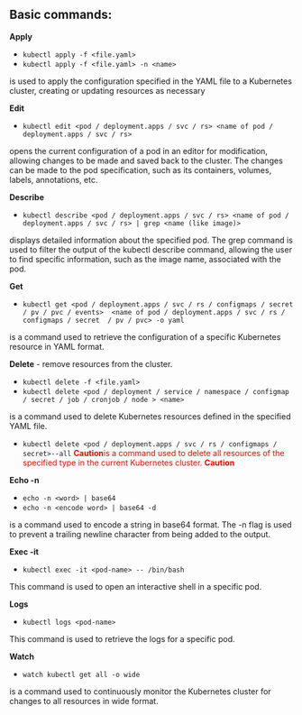 Basic commands:
---------------

**Apply**
- `kubectl apply -f <file.yaml>`
- `kubectl apply -f <file.yaml> -n <name>`

is used to apply the configuration specified in the YAML file to a Kubernetes cluster, creating or updating resources as necessary

**Edit**
- `kubectl edit <pod / deployment.apps / svc / rs> <name of pod / deployment.apps / svc / rs>`

opens the current configuration of a pod in an editor for modification, allowing changes to be made and saved back to the cluster. The changes can be made to the pod specification, such as its containers, volumes, labels, annotations, etc.

**Describe**
- `kubectl describe <pod / deployment.apps / svc / rs> <name of pod / deployment.apps / svc / rs> | grep <name (like image)>`

displays detailed information about the specified pod. The grep command is used to filter the output of the kubectl describe command, allowing the user to find specific information, such as the image name, associated with the pod.

**Get**
- `kubectl get <pod / deployment.apps / svc / rs / configmaps / secret / pv / pvc / events>  <name of pod / deployment.apps / svc / rs / configmaps / secret  / pv / pvc> -o yaml`

is a command used to retrieve the configuration of a specific Kubernetes resource in YAML format.

**Delete** - remove resources from the cluster.
- `kubectl delete -f <file.yaml>`
- `kubectl delete <pod / deployment / service / namespace / configmap / secret / job / cronjob / node > <name>`

is a command used to delete Kubernetes resources defined in the specified YAML file.

- `kubectl delete <pod / deployment.apps / svc / rs / configmaps / secret>--all`
<span style="color:red">**Caution**is a command used to delete all resources of the specified type in the current Kubernetes cluster. **Caution**</span>

**Echo -n**
- `echo -n <word> | base64`
- `echo -n <encode word> | base64 -d`
  
 is a command used to encode a string in base64 format. The -n flag is used to prevent a trailing newline character from being added to the output. 

**Exec -it**
- `kubectl exec -it <pod-name> -- /bin/bash`

This command is used to open an interactive shell in a specific pod.

**Logs**
- `kubectl logs <pod-name>`

This command is used to retrieve the logs for a specific pod.

**Watch**
- `watch kubectl get all -o wide`

is a command used to continuously monitor the Kubernetes cluster for changes to all resources in wide format.
